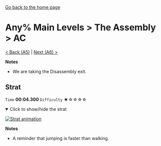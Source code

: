[Go back to the home page](https://github.com/Doublevil/scbspeedrun)

# Any% Main Levels > The Assembly > AC

[< Back (A5)](https://github.com/Doublevil/scbspeedrun/blob/main/levels/any_ml/A/A5.md) | [Next (A6) >](https://github.com/Doublevil/scbspeedrun/blob/main/levels/any_ml/A/A6.md)

**Notes**
- We are taking the Disassembly exit.

## Strat

`Time` **00:04.300** `Difficulty` ★☆☆☆☆
<details open>
  <summary>Click to show/hide the strat</summary>

  [![Strat animation](https://github.com/Doublevil/scbspeedrun/blob/main/media/levels/A/AC_Strat.webp)](https://github.com/Doublevil/scbspeedrun/blob/main/media/levels/A/AC_Strat.mp4?raw=true)

  **Notes**
  - A reminder that jumping is faster than walking.
</details>
